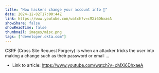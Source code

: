 ```yaml
---
title: "How hackers change your account info 👀"
date: 2024-12-02T17:00:44Z
link: https://www.youtube.com/watch?v=cMXi6DhxaeA
showShare: false
showReadTime: false
thumbnail: images/misc.png
tags: ["developer.okta.com"]
---
```

CSRF (Cross Site Request Forgery) is when an attacker tricks the user into making a change such as their password or email ...

- Link to article: https://www.youtube.com/watch?v=cMXi6DhxaeA
